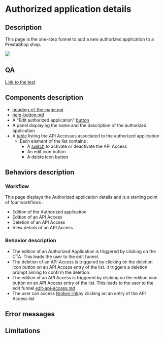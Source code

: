 # Authorized application details

## Description

This page is the one-step funnel to add a new authorized application to a PrestaShop shop.&#x20;

![](<../../../../../.gitbook/assets/Capture d’écran 2022-12-30 à 11.49.30.png>)

## QA

[Link to the test](https://build.prestashop-project.org/test-scenarios/scenarios/core/functional/bo/advanced-parameters/authorization-server.html)

## Components description



* [heading-of-the-page.md](../../../common-components/heading-of-the-page.md "mention")
* [help-button.md](../../../common-components/help-button.md "mention")
* A "Edit authorized application" [button](https://build.prestashop-project.org/prestashop-ui-kit/?path=/story/buttons--basics)
* A panel displaying the name and the description of the authorized application
* A [table](https://build.prestashop-project.org/prestashop-ui-kit/?path=/story/tables--basic) listing the API Accesses associated to the authorized application&#x20;
  * Each element of the list contains :&#x20;
    * A [switch](https://build.prestashop-project.org/prestashop-ui-kit/?path=/story/forms--switch-story) to activate or deactivate the API Access
    * An edit icon button
    * A delete icon button



## Behaviors description

### Workflow

This page displays the Authorized application details and is a starting point of four workflows :

* Edition of the Authorized application
* Edition of an API Access
* Deletion of an API Access
* View details of an API Access

### Behavior description

* The edition of an Authorized Application is triggered by clicking on the CTA. This leads the user to the edit funnel.
* The deletion of an API Access is triggered by clicking on the deletion icon button on an API Access entry of the list. It triggers a deletion prompt aiming to confirm the deletion.
* The edition of an API Access is triggered by clicking on the edition icon button on an API Access entry of the list. This leads to the user to the edit funnel [edit-api-access.md](edit-api-access.md "mention")
* The user can access [Broken link](broken-reference "mention")by clicking on an entry of the API Access list

## Error messages

## Limitations
